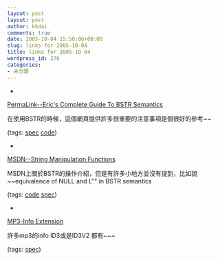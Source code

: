 ```yaml
---
layout: post
layout: post
author: kkdai
comments: true
date: 2005-10-04 15:50:06+00:00
slug: links-for-2005-10-04
title: links for 2005-10-04
wordpress_id: 276
categories:
- 未分類
---
```



	
  * 
		

[PermaLink--Eric's Complete Guide To BSTR Semantics](http://blogs.gotdotnet.com/ericlippert/archive/2003/09/12/52976.aspx)


		

在使用BSTR的時候，這個網頁提供許多很重要的注意事項是個很好的參考~~


		

(tags: [spec](http://del.icio.us/kkdai/spec) [code](http://del.icio.us/kkdai/code))


	

	
  * 
		

[MSDN--String Manipulation Functions](http://msdn.microsoft.com/library/default.asp?url=/library/en-us/automat/htm/chap7_2xgz.asp)


		

MSDN上關於BSTR的操作介紹，但是有許多小地方並沒有提到，比如說~~equivalence  of NULL and L"" in BSTR semantics


		

(tags: [code](http://del.icio.us/kkdai/code) [spec](http://del.icio.us/kkdai/spec))


	

	
  * 
		

[MP3-Info Extension](http://www.mutschler.de/mp3ext/)


		

許多mp3的info ID3或是ID3V2 都有~~~


		

(tags: [spec](http://del.icio.us/kkdai/spec))


	


